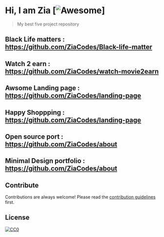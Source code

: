# Hi, I am Zia [![Awesome](https://cdn.rawgit.com/sindresorhus/awesome/d7305f38d29fed78fa85652e3a63e154dd8e8829/media/badge.svg)]

> My best five project repository

## Black Life matters         : https://github.com/ZiaCodes/Black-life-matter
## Watch 2 earn               : https://github.com/ZiaCodes/watch-movie2earn
## Awsome Landing page        : https://github.com/ZiaCodes/landing-page
## Happy Shoppping            : https://github.com/ZiaCodes/landing-page
## Open source port           : https://github.com/ZiaCodes/about
## Minimal Design portfolio   : https://github.com/ZiaCodes/about

## Contribute

Contributions are always welcome!
Please read the [contribution guidelines](contributing.md) first.

## License

[![CC0](https://licensebuttons.net/p/zero/1.0/88x31.png)](https://creativecommons.org/publicdomain/zero/1.0/)

